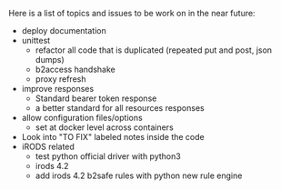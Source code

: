 Here is a list of topics and issues to be work on in the near future:

- deploy documentation
- unittest
    + refactor all code that is duplicated (repeated put and post, json dumps)
    + b2access handshake
    + proxy refresh
- improve responses
    + Standard bearer token response
    + a better standard for all resources responses
- allow configuration files/options
    + set at docker level across containers
- Look into "TO FIX" labeled notes inside the code
- iRODS related
    - test python official driver with python3
    - irods 4.2
    - add irods 4.2 b2safe rules with python new rule engine
